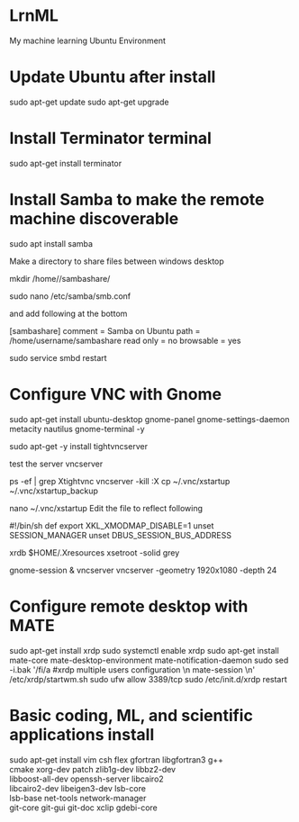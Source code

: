 # LrnML
My machine learning Ubuntu Environment

# Update Ubuntu after install

sudo apt-get update
sudo apt-get upgrade

# Install Terminator terminal
sudo apt-get install terminator 

# Install Samba to make the remote machine discoverable
sudo apt install samba

Make a directory to share files between windows desktop

mkdir /home/<username>/sambashare/

sudo nano /etc/samba/smb.conf

and add following at the bottom

[sambashare]
    comment = Samba on Ubuntu
    path = /home/username/sambashare
    read only = no
    browsable = yes

sudo service smbd restart    

# Configure VNC with Gnome

sudo apt-get install ubuntu-desktop gnome-panel gnome-settings-daemon metacity nautilus gnome-terminal -y

sudo apt-get -y install tightvncserver

test the server
vncserver

ps -ef | grep Xtightvnc
vncserver -kill :X 
cp ~/.vnc/xstartup ~/.vnc/xstartup_backup

nano ~/.vnc/xstartup
Edit the file to reflect following

#!/bin/sh
def
export XKL_XMODMAP_DISABLE=1
unset SESSION_MANAGER
unset DBUS_SESSION_BUS_ADDRESS

xrdb $HOME/.Xresources
xsetroot -solid grey

gnome-session &
vncserver
vncserver -geometry 1920x1080 -depth 24



# Configure remote desktop with MATE
sudo apt-get install xrdp 
sudo systemctl enable xrdp
sudo apt-get install mate-core mate-desktop-environment mate-notification-daemon
sudo sed -i.bak '/fi/a #xrdp multiple users configuration \n mate-session \n' /etc/xrdp/startwm.sh
sudo ufw allow 3389/tcp
sudo /etc/init.d/xrdp restart

# Basic coding, ML, and scientific applications install
sudo apt-get install vim csh flex gfortran libgfortran3 g++ \
                     cmake xorg-dev patch zlib1g-dev libbz2-dev \
                     libboost-all-dev openssh-server libcairo2 \
                     libcairo2-dev libeigen3-dev lsb-core \
                     lsb-base net-tools network-manager \
                     git-core git-gui git-doc xclip gdebi-core
                     
